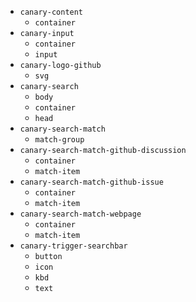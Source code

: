 - `canary-content`
  - `container`
- `canary-input`
  - `container`
  - `input`
- `canary-logo-github`
  - `svg`
- `canary-search`
  - `body`
  - `container`
  - `head`
- `canary-search-match`
  - `match-group`
- `canary-search-match-github-discussion`
  - `container`
  - `match-item`
- `canary-search-match-github-issue`
  - `container`
  - `match-item`
- `canary-search-match-webpage`
  - `container`
  - `match-item`
- `canary-trigger-searchbar`
  - `button`
  - `icon`
  - `kbd`
  - `text`